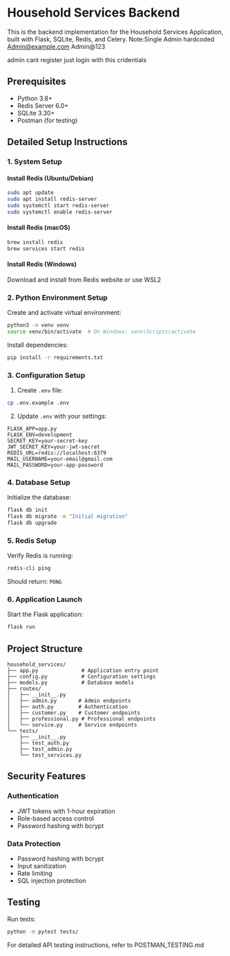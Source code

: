 # Household Services Backend

This is the backend implementation for the Household Services Application, built with Flask, SQLite, Redis, and Celery.
Note:Single Admin hardcoded
Admin@example.com
Admin@123

admin cant register just login with this cridentials 
## Prerequisites

- Python 3.8+
- Redis Server 6.0+
- SQLite 3.30+
- Postman (for testing)

## Detailed Setup Instructions

### 1. System Setup

#### Install Redis (Ubuntu/Debian)
```bash
sudo apt update
sudo apt install redis-server
sudo systemctl start redis-server
sudo systemctl enable redis-server
```

#### Install Redis (macOS)
```bash
brew install redis
brew services start redis
```

#### Install Redis (Windows)
Download and install from Redis website or use WSL2

### 2. Python Environment Setup

Create and activate virtual environment:
```bash
python3 -m venv venv
source venv/bin/activate  # On Windows: venv\Scripts\activate
```

Install dependencies:
```bash
pip install -r requirements.txt
```

### 3. Configuration Setup

1. Create `.env` file:
```bash
cp .env.example .env
```

2. Update `.env` with your settings:
```
FLASK_APP=app.py
FLASK_ENV=development
SECRET_KEY=your-secret-key
JWT_SECRET_KEY=your-jwt-secret
REDIS_URL=redis://localhost:6379
MAIL_USERNAME=your-email@gmail.com
MAIL_PASSWORD=your-app-password
```

### 4. Database Setup

Initialize the database:
```bash
flask db init
flask db migrate -m "Initial migration"
flask db upgrade
```

### 5. Redis Setup

Verify Redis is running:
```bash
redis-cli ping
```
Should return: `PONG`

### 6. Application Launch

Start the Flask application:
```bash
flask run
```

## Project Structure

```
household_services/
├── app.py              # Application entry point
├── config.py           # Configuration settings
├── models.py           # Database models
├── routes/
│   ├── __init__.py
│   ├── admin.py       # Admin endpoints
│   ├── auth.py        # Authentication
│   ├── customer.py    # Customer endpoints
│   ├── professional.py # Professional endpoints
│   └── service.py     # Service endpoints
└── tests/
    ├── __init__.py
    ├── test_auth.py
    ├── test_admin.py
    └── test_services.py
```

## Security Features

### Authentication
- JWT tokens with 1-hour expiration
- Role-based access control
- Password hashing with bcrypt

### Data Protection
- Password hashing with bcrypt
- Input sanitization
- Rate limiting
- SQL injection protection

## Testing

Run tests:
```bash
python -m pytest tests/
```

For detailed API testing instructions, refer to POSTMAN_TESTING.md